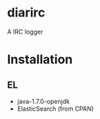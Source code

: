 diarirc
=======

A IRC logger

# Installation

## EL

  * java-1.7.0-openjdk
  * ElasticSearch (from CPAN)
